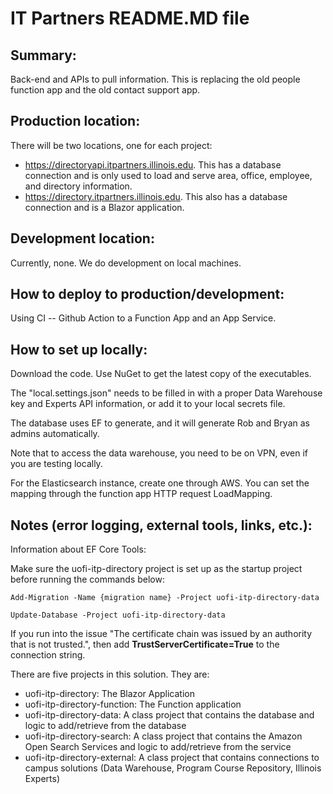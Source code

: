 # IT Partners README.MD file

## Summary: 

Back-end and APIs to pull information. This is replacing the old people function app and the old contact support app.

## Production location:

There will be two locations, one for each project:
* https://directoryapi.itpartners.illinois.edu. This has a database connection and is only used to load and serve area, office, employee, and directory information. 
* https://directory.itpartners.illinois.edu. This also has a database connection and is a Blazor application. 

## Development location: 

Currently, none. We do development on local machines.

## How to deploy to production/development: 

Using CI -- Github Action to a Function App and an App Service. 

## How to set up locally: 

Download the code. Use NuGet to get the latest copy of the executables. 

The "local.settings.json" needs to be filled in with a proper Data Warehouse key and Experts API information, or add it to your local secrets file. 

The database uses EF to generate, and it will generate Rob and Bryan as admins automatically.

Note that to access the data warehouse, you need to be on VPN, even if you are testing locally. 

For the Elasticsearch instance, create one through AWS. You can set the mapping through the function app HTTP request LoadMapping. 

## Notes (error logging, external tools, links, etc.): 

Information about EF Core Tools:

Make sure the uofi-itp-directory project is set up as the startup project before running the commands below:

``Add-Migration -Name {migration name} -Project uofi-itp-directory-data``

``Update-Database -Project uofi-itp-directory-data``

If you run into the issue "The certificate chain was issued by an authority that is not trusted.", then add **TrustServerCertificate=True** to the connection string.

There are five projects in this solution. They are:
* uofi-itp-directory: The Blazor Application
* uofi-itp-directory-function: The Function application
* uofi-itp-directory-data: A class project that contains the database and logic to add/retrieve from the database
* uofi-itp-directory-search: A class project that contains the Amazon Open Search Services and logic to add/retrieve from the service
* uofi-itp-directory-external: A class project that contains connections to campus solutions (Data Warehouse, Program Course Repository, Illinois Experts)